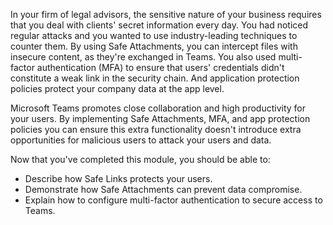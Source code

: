 In your firm of legal advisors, the sensitive nature of your business requires that you deal with clients' secret information every day. You had noticed regular attacks and you wanted to use industry-leading techniques to counter them. By using Safe Attachments, you can intercept files with insecure content, as they're exchanged in Teams. You also used multi-factor authentication (MFA) to ensure that users' credentials didn't constitute a weak link in the security chain. And application protection policies protect your company data at the app level. 

Microsoft Teams promotes close collaboration and high productivity for your users. By implementing Safe Attachments, MFA, and app protection policies you can ensure this extra functionality doesn't introduce extra opportunities for malicious users to attack your users and data.

Now that you've completed this module, you should be able to:

- Describe how Safe Links protects your users.
- Demonstrate how Safe Attachments can prevent data compromise.
- Explain how to configure multi-factor authentication to secure access to Teams.
